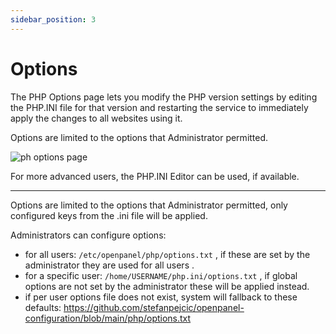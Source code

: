 ```yaml
---
sidebar_position: 3
---
```


# Options  

The PHP Options page lets you modify the PHP version settings by editing the PHP.INI file for that version and restarting the service to immediately apply the changes to all websites using it.

Options are limited to the options that Administrator permitted.

![ph options page](/img/panel/v2/php_options.png)

For more advanced users, the PHP.INI Editor can be used, if available.

---

Options are limited to the options that Administrator permitted, only configured keys from the .ini file will be applied.

Administrators can configure options:

- for all users: `/etc/openpanel/php/options.txt` , if these are set by the administrator they are used for all users .
- for a specific user: `/home/USERNAME/php.ini/options.txt` , if global options are not set by the administrator these will be applied instead.
- if per user options file does not exist, system will fallback to these defaults: https://github.com/stefanpejcic/openpanel-configuration/blob/main/php/options.txt
